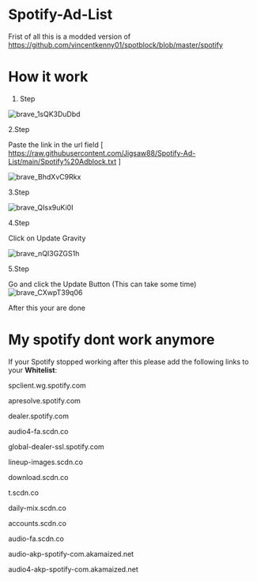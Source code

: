# Spotify-Ad-List
Frist of all this is a modded version of https://github.com/vincentkenny01/spotblock/blob/master/spotify


# How it work

1. Step

![brave_1sQK3DuDbd](https://user-images.githubusercontent.com/71355908/144713430-8fef6cb6-54ac-425e-a8ef-0365f27b2a9d.png)

2.Step

Paste the link in the url field [ https://raw.githubusercontent.com/Jigsaw88/Spotify-Ad-List/main/Spotify%20Adblock.txt ] 

![brave_BhdXvC9Rkx](https://user-images.githubusercontent.com/71355908/144713473-3571d393-c37b-4c5e-abfe-5288709d3ac9.png)


3.Step

![brave_QIsx9uKi0I](https://user-images.githubusercontent.com/71355908/144713491-d713d98b-b866-4e47-b037-66eeb45645c1.png)

4.Step 

Click on Update Gravity

![brave_nQI3GZGS1h](https://user-images.githubusercontent.com/71355908/144713569-b50da4d1-0cee-4330-a585-81bd8d609be6.png)


5.Step

Go and click the Update Button (This can take some time)
![brave_CXwpT39q06](https://user-images.githubusercontent.com/71355908/144713604-fbe8a94c-ce9f-44e9-abf1-6af269f82003.png)


After this your are done

# My spotify dont work anymore
If your Spotify stopped working after this please add the following links to your **Whitelist**:

spclient.wg.spotify.com

apresolve.spotify.com

dealer.spotify.com

audio4-fa.scdn.co

global-dealer-ssl.spotify.com

lineup-images.scdn.co

download.scdn.co

t.scdn.co

daily-mix.scdn.co

accounts.scdn.co

audio-fa.scdn.co

audio-akp-spotify-com.akamaized.net

audio4-akp-spotify-com.akamaized.net
